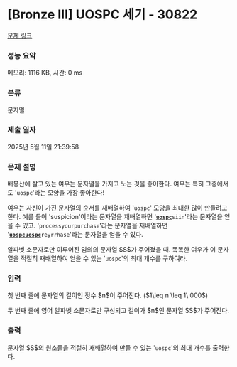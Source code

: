 # [Bronze III] UOSPC 세기 - 30822 

[문제 링크](https://www.acmicpc.net/problem/30822) 

### 성능 요약

메모리: 1116 KB, 시간: 0 ms

### 분류

문자열

### 제출 일자

2025년 5월 11일 21:39:58

### 문제 설명

<p>배봉산에 살고 있는 여우는 문자열을 가지고 노는 것을 좋아한다. 여우는 특히 그중에서도 '<code>uospc</code>'라는 모양을 가장 좋아한다!</p>

<p>여우는 자신이 가진 문자열의 순서를 재배열하여 '<code>uospc</code>' 모양을 최대한 많이 만들려고 한다. 예를 들어 'suspicion'이라는 문자열을 재배열하면 '<code><u><strong>uospc</strong></u>siin</code>'라는 문자열을 얻을 수 있고. '<code>processyourpurchase</code>'라는 문자열을 재배열하면 '<code><strong><u>uospcuospc</u></strong>reyrrhase</code>'라는 문자열을 얻을 수 있다.</p>

<p>알파벳 소문자로만 이루어진 임의의 문자열 $S$가 주어졌을 때. 똑똑한 여우가 이 문자열을 적절히 재배열하여 얻을 수 있는 '<code>uospc</code>'의 최대 개수를 구하여라.</p>

### 입력 

 <p>첫 번째 줄에 문자열의 길이인 정수 $n$이 주어진다. ($1\leq n \leq 1\ 000$)</p>

<p>두 번째 줄에 영어 알파벳 소문자로만 구성되고 길이가 $n$인 문자열 $S$가 주어진다.</p>

### 출력 

 <p>문자열 $S$의 원소들을 적절히 재배열하여 만들 수 있는 '<code>uospc</code>'의 최대 개수를 출력한다.</p>

